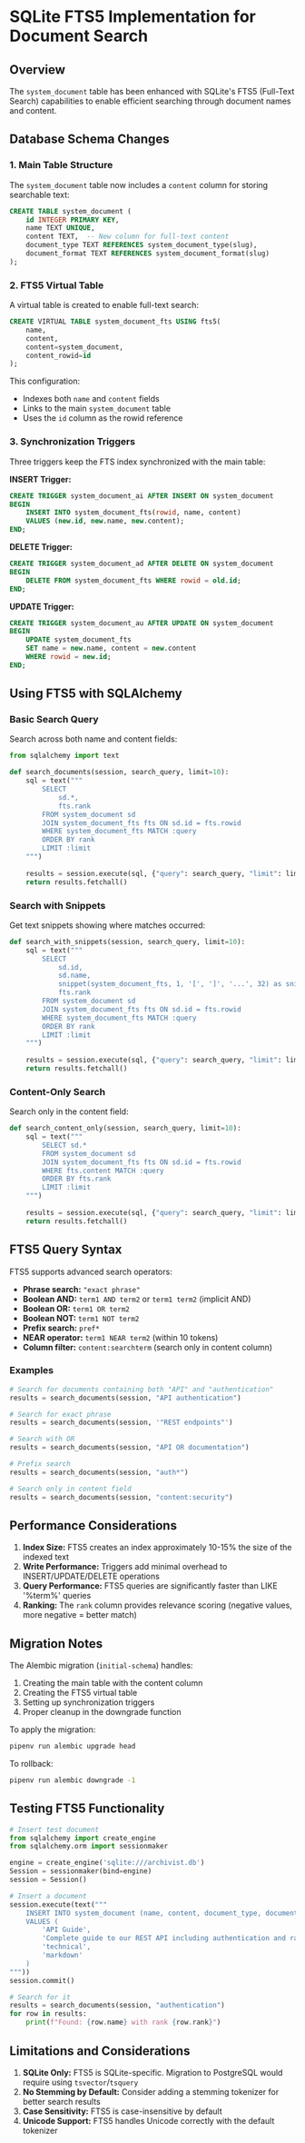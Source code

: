 # SQLite FTS5 Implementation for Document Search

## Overview

The `system_document` table has been enhanced with SQLite's FTS5
(Full-Text Search) capabilities to enable efficient searching through
document names and content.

## Database Schema Changes

### 1. Main Table Structure

The `system_document` table now includes a `content` column for storing
searchable text:

```sql
CREATE TABLE system_document (
    id INTEGER PRIMARY KEY,
    name TEXT UNIQUE,
    content TEXT,  -- New column for full-text content
    document_type TEXT REFERENCES system_document_type(slug),
    document_format TEXT REFERENCES system_document_format(slug)
);
```

### 2. FTS5 Virtual Table

A virtual table is created to enable full-text search:

```sql
CREATE VIRTUAL TABLE system_document_fts USING fts5(
    name,
    content,
    content=system_document,
    content_rowid=id
);
```

This configuration:

- Indexes both `name` and `content` fields
- Links to the main `system_document` table
- Uses the `id` column as the rowid reference

### 3. Synchronization Triggers

Three triggers keep the FTS index synchronized with the main table:

**INSERT Trigger:**

```sql
CREATE TRIGGER system_document_ai AFTER INSERT ON system_document
BEGIN
    INSERT INTO system_document_fts(rowid, name, content)
    VALUES (new.id, new.name, new.content);
END;
```

**DELETE Trigger:**

```sql
CREATE TRIGGER system_document_ad AFTER DELETE ON system_document
BEGIN
    DELETE FROM system_document_fts WHERE rowid = old.id;
END;
```

**UPDATE Trigger:**

```sql
CREATE TRIGGER system_document_au AFTER UPDATE ON system_document
BEGIN
    UPDATE system_document_fts 
    SET name = new.name, content = new.content
    WHERE rowid = new.id;
END;
```

## Using FTS5 with SQLAlchemy

### Basic Search Query

Search across both name and content fields:

```python
from sqlalchemy import text

def search_documents(session, search_query, limit=10):
    sql = text("""
        SELECT 
            sd.*,
            fts.rank
        FROM system_document sd
        JOIN system_document_fts fts ON sd.id = fts.rowid
        WHERE system_document_fts MATCH :query
        ORDER BY rank
        LIMIT :limit
    """)
    
    results = session.execute(sql, {"query": search_query, "limit": limit})
    return results.fetchall()
```

### Search with Snippets

Get text snippets showing where matches occurred:

```python
def search_with_snippets(session, search_query, limit=10):
    sql = text("""
        SELECT 
            sd.id,
            sd.name,
            snippet(system_document_fts, 1, '[', ']', '...', 32) as snippet,
            fts.rank
        FROM system_document sd
        JOIN system_document_fts fts ON sd.id = fts.rowid
        WHERE system_document_fts MATCH :query
        ORDER BY rank
        LIMIT :limit
    """)
    
    results = session.execute(sql, {"query": search_query, "limit": limit})
    return results.fetchall()
```

### Content-Only Search

Search only in the content field:

```python
def search_content_only(session, search_query, limit=10):
    sql = text("""
        SELECT sd.*
        FROM system_document sd
        JOIN system_document_fts fts ON sd.id = fts.rowid
        WHERE fts.content MATCH :query
        ORDER BY fts.rank
        LIMIT :limit
    """)
    
    results = session.execute(sql, {"query": search_query, "limit": limit})
    return results.fetchall()
```

## FTS5 Query Syntax

FTS5 supports advanced search operators:

- **Phrase search:** `"exact phrase"`
- **Boolean AND:** `term1 AND term2` or `term1 term2` (implicit AND)
- **Boolean OR:** `term1 OR term2`
- **Boolean NOT:** `term1 NOT term2`
- **Prefix search:** `pref*`
- **NEAR operator:** `term1 NEAR term2` (within 10 tokens)
- **Column filter:** `content:searchterm` (search only in content column)

### Examples

```python
# Search for documents containing both "API" and "authentication"
results = search_documents(session, "API authentication")

# Search for exact phrase
results = search_documents(session, '"REST endpoints"')

# Search with OR
results = search_documents(session, "API OR documentation")

# Prefix search
results = search_documents(session, "auth*")

# Search only in content field
results = search_documents(session, "content:security")
```

## Performance Considerations

1. **Index Size:** FTS5 creates an index approximately 10-15% the size of
   the indexed text
2. **Write Performance:** Triggers add minimal overhead to
   INSERT/UPDATE/DELETE operations
3. **Query Performance:** FTS5 queries are significantly faster than
   LIKE '%term%' queries
4. **Ranking:** The `rank` column provides relevance scoring
   (negative values, more negative = better match)

## Migration Notes

The Alembic migration (`initial-schema`) handles:

1. Creating the main table with the content column
2. Creating the FTS5 virtual table
3. Setting up synchronization triggers
4. Proper cleanup in the downgrade function

To apply the migration:

```bash
pipenv run alembic upgrade head
```

To rollback:

```bash
pipenv run alembic downgrade -1
```

## Testing FTS5 Functionality

```python
# Insert test document
from sqlalchemy import create_engine
from sqlalchemy.orm import sessionmaker

engine = create_engine('sqlite:///archivist.db')
Session = sessionmaker(bind=engine)
session = Session()

# Insert a document
session.execute(text("""
    INSERT INTO system_document (name, content, document_type, document_format)
    VALUES (
        'API Guide',
        'Complete guide to our REST API including authentication and rate limiting',
        'technical',
        'markdown'
    )
"""))
session.commit()

# Search for it
results = search_documents(session, "authentication")
for row in results:
    print(f"Found: {row.name} with rank {row.rank}")
```

## Limitations and Considerations

1. **SQLite Only:** FTS5 is SQLite-specific. Migration to PostgreSQL would
   require using `tsvector`/`tsquery`
2. **No Stemming by Default:** Consider adding a stemming tokenizer for
   better search results
3. **Case Sensitivity:** FTS5 is case-insensitive by default
4. **Unicode Support:** FTS5 handles Unicode correctly with the default tokenizer
